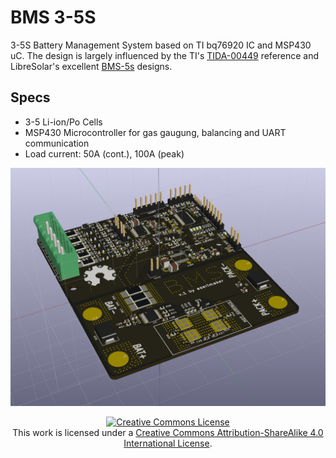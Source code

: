 # BMS 3-5S
3-5S Battery Management System based on TI bq76920 IC and MSP430 uC. The design is largely influenced by the TI's [TIDA-00449](http://www.ti.com/tool/TIDA-00449) reference and LibreSolar's excellent [BMS-5s](https://github.com/LibreSolar/BMS-5s) designs.

## Specs
- 3-5 Li-ion/Po Cells
- MSP430 Microcontroller for gas gaugung, balancing and UART communication
- Load current: 50A (cont.), 100A (peak)

![BMS_v1 PCB Render](/BMS_Docs/bms_v1.png )

<div align="center">
<a rel="license" href="http://creativecommons.org/licenses/by-sa/4.0/"><img alt="Creative Commons License" style="border-width:0" src="https://i.creativecommons.org/l/by-sa/4.0/88x31.png" /></a><br /> This work is licensed under a <a rel="license" href="http://creativecommons.org/licenses/by-sa/4.0/">Creative Commons Attribution-ShareAlike 4.0 International License</a>.

</div>

